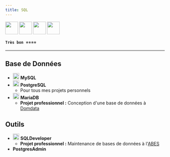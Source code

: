 ```yaml
---
title: SQL
---
```


<img src="https://cdn.jsdelivr.net/gh/devicons/devicon/icons/postgresql/postgresql-original.svg" width="40" />
<img src="https://cdn.jsdelivr.net/gh/devicons/devicon/icons/mariadb/mariadb-original.svg" width="40" />
<img src="https://cdn.jsdelivr.net/gh/devicons/devicon/icons/mysql/mysql-original.svg" width="40" />
<img src="https://cdn.jsdelivr.net/gh/devicons/devicon/icons/sqldeveloper/sqldeveloper-original.svg" width="40" />

**`Très bon ⭐⭐⭐⭐`**

---

## Base de Données

-   <img src="https://cdn.jsdelivr.net/gh/devicons/devicon/icons/mysql/mysql-original.svg" width="20" /> **MySQL**
-   <img src="https://cdn.jsdelivr.net/gh/devicons/devicon/icons/postgresql/postgresql-original.svg" width="20" /> **PostgreSQL**
    -   Pour tous mes projets personnels
-   <img src="https://cdn.jsdelivr.net/gh/devicons/devicon/icons/mariadb/mariadb-original.svg" width="20" /> **MariaDB**
    -   **Projet professionnel :** Conception d'une base de données à [Domdata](../../experiences/domdata)

## Outils

-   <img src="https://cdn.jsdelivr.net/gh/devicons/devicon/icons/sqldeveloper/sqldeveloper-original.svg" width="20" /> **SQLDeveloper**
    -   **Projet professionnel :** Maintenance de bases de données à l'[ABES](../../experiences/abes)
-   **PostgresAdmin**
